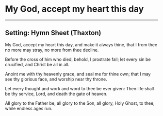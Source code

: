 # My God, accept my heart this day

***

## Setting: Hymn Sheet (Thaxton)

My God, accept my heart this day,
and make it always thine,
that I from thee no more may stray,
no more from thee decline.

Before the cross of him who died,
behold, I prostrate fall;
let every sin be crucified,
and Christ be all in all.

Anoint me with thy heavenly grace,
and seal me for thine own;
that I may see thy glorious face,
and worship near thy throne.

Let every thought and work and word
to thee be ever given:
Then life shall be thy service, Lord,
and death the gate of heaven.

All glory to the Father be,
all glory to the Son,
all glory, Holy Ghost, to thee,
while endless ages run.